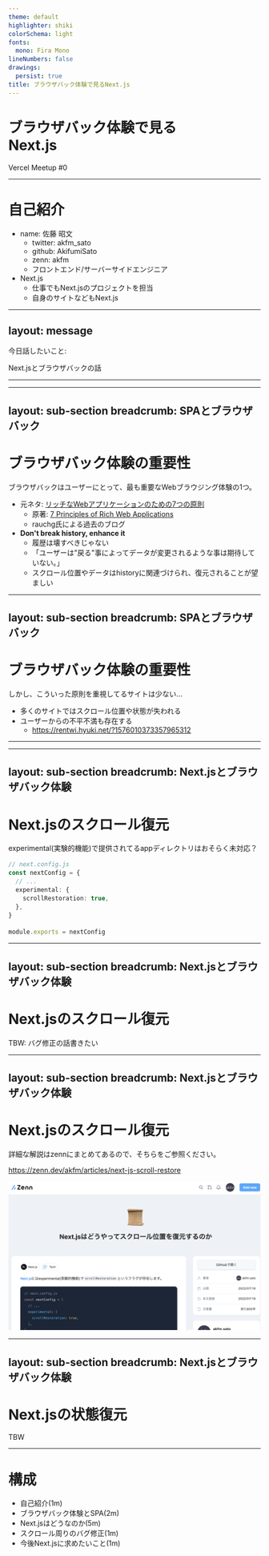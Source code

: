 ```yaml
---
theme: default
highlighter: shiki
colorSchema: light
fonts:
  mono: Fira Mono
lineNumbers: false
drawings:
  persist: true
title: ブラウザバック体験で見るNext.js
---
```


# ブラウザバック体験で見る<br>Next.js

Vercel Meetup #0

---

# 自己紹介

- name: 佐藤 昭文
  - twitter: akfm_sato
  - github: AkifumiSato
  - zenn: akfm
  - フロントエンド/サーバーサイドエンジニア
- Next.js
  - 仕事でもNext.jsのプロジェクトを担当
  - 自身のサイトなどもNext.js

---
layout: message
---

今日話したいこと:

Next.jsとブラウザバックの話

---

<Title>SPAとブラウザバック</Title>

---
layout: sub-section
breadcrumb: SPAとブラウザバック
---

# ブラウザバック体験の重要性

ブラウザバックはユーザーにとって、最も重要なWebブラウジング体験の1つ。

- 元ネタ: [リッチなWebアプリケーションのための7つの原則](https://yosuke-furukawa.hatenablog.com/entry/2014/11/14/141415)
  - 原著: [7 Principles of Rich Web Applications](https://rauchg.com/2014/7-principles-of-rich-web-applications)
  - rauchg氏による過去のブログ
- **Don't break history, enhance it**
  - 履歴は壊すべきじゃない
  - 「ユーザーは"戻る"事によってデータが変更されるような事は期待していない。」
  - スクロール位置やデータはhistoryに関連づけられ、復元されることが望ましい

---
layout: sub-section
breadcrumb: SPAとブラウザバック
---

# ブラウザバック体験の重要性

しかし、こういった原則を重視してるサイトは少ない...

- 多くのサイトではスクロール位置や状態が失われる
- ユーザーからの不平不満も存在する
  - https://rentwi.hyuki.net/?1576010373357965312

---

<Title>Next.jsとブラウザバック体験</Title>

---
layout: sub-section
breadcrumb: Next.jsとブラウザバック体験
---

# Next.jsのスクロール復元

experimental(実験的機能)で提供されてるappディレクトリはおそらく未対応？

```ts
// next.config.js
const nextConfig = {
  // ...
  experimental: {
    scrollRestoration: true,
  },
}

module.exports = nextConfig
```

---
layout: sub-section
breadcrumb: Next.jsとブラウザバック体験
---

# Next.jsのスクロール復元

TBW: バグ修正の話書きたい

---
layout: sub-section
breadcrumb: Next.jsとブラウザバック体験
---

# Next.jsのスクロール復元

詳細な解説はzennにまとめてあるので、そちらをご参照ください。

https://zenn.dev/akfm/articles/next-js-scroll-restore

<div class="flex justify-center">
  <img src="/assets/zenn-scroll.png" class="h-60">
</div>

---
layout: sub-section
breadcrumb: Next.jsとブラウザバック体験
---

# Next.jsの状態復元

TBW

---

# 構成

- 自己紹介(1m)
- ブラウザバック体験とSPA(2m)
- Next.jsはどうなのか(5m)
- スクロール周りのバグ修正(1m)
- 今後Next.jsに求めたいこと(1m)
